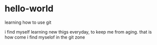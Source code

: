 # hello-world
learning how to use git

i find myself learning new thigs everyday, to keep me from aging. that is how come i find myselof in the git zone
